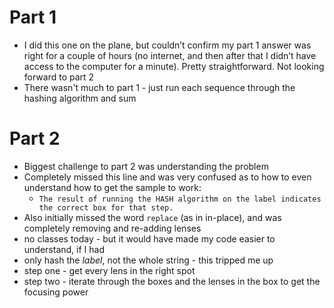# Part 1
* I did this one on the plane, but couldn’t confirm my part 1 answer was right for a couple of hours (no internet, and then after that I didn’t have access to the computer for a minute). Pretty straightforward. Not looking forward to part 2
* There wasn't much to part 1 - just run each sequence through the hashing algorithm and sum
# Part 2
* Biggest challenge to part 2 was understanding the problem
* Completely missed this line and was very confused as to how to even understand how to get the sample to work:
    * `The result of running the HASH algorithm on the label indicates the correct box for that step.`
* Also initially missed the word `replace` (as in in-place), and was completely removing and re-adding lenses
* no classes today - but it would have made my code easier to understand, if I had
* only hash the *label*, not the whole string - this tripped me up
* step one - get every lens in the right spot
* step two - iterate through the boxes and the lenses in the box to get the focusing power